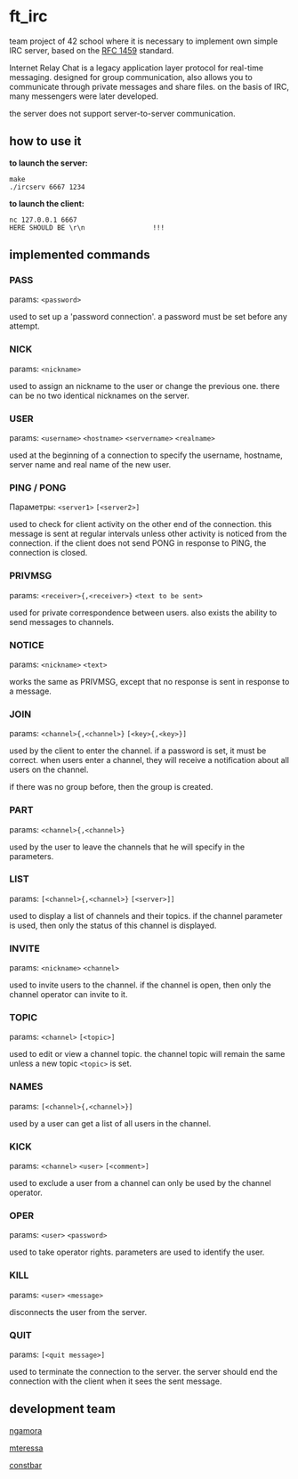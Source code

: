 # ft_irc

team project of 42 school where it is necessary to implement own simple IRC server, based on the [RFC 1459](https://datatracker.ietf.org/doc/html/rfc1459) standard. 

Internet Relay Chat is a legacy application layer protocol for real-time messaging. designed for group communication, also allows you to communicate through private messages and share files. on the basis of IRC, many messengers were later developed.

the server does not support server-to-server communication.

## how to use it

**to launch the server:**
```
make
./ircserv 6667 1234
```
**to launch the client:**
```
nc 127.0.0.1 6667
HERE SHOULD BE \r\n					!!!
```

## implemented commands

### PASS
params: `<password>`

used to set up a 'password connection'. a password must be set before any attempt.

### NICK
params: `<nickname>`

used to assign an nickname to the user or change the previous one. there can be no two identical nicknames on the server.

### USER
params: `<username>` `<hostname>` `<servername>` `<realname>`

used at the beginning of a connection to specify the username, hostname, server name and real name of the new user.

### PING / PONG
Параметры: `<server1>` `[<server2>]`

used to check for client activity on the other end of the connection. this message is sent at regular intervals unless other activity is noticed from the connection. if the client does not send PONG in response to PING, the connection is closed.

### PRIVMSG
params: `<receiver>{,<receiver>}` `<text to be sent>`

used for private correspondence between users. also exists the ability to send messages to channels.

### NOTICE
params: `<nickname>` `<text>`

works the same as PRIVMSG, except that no response is sent in response to a message.

### JOIN
params: `<channel>{,<channel>}` `[<key>{,<key>}]`

used by the client to enter the channel. if a password is set, it must be correct. when users enter a channel, they will receive a notification about all users on the channel.

if there was no group before, then the group is created.

### PART
params: `<channel>{,<channel>}`

used by the user to leave the channels that he will specify in the parameters.

### LIST
params: `[<channel>{,<channel>}` `[<server>]]`

used to display a list of channels and their topics. if the channel parameter is used, then only the status of this channel is displayed.

### INVITE
params: `<nickname>` `<channel>`

used to invite users to the channel. if the channel is open, then only the channel operator can invite to it.

### TOPIC
params: `<channel>` `[<topic>]`

used to edit or view a channel topic. the channel topic will remain the same unless a new topic `<topic>` is set.

### NAMES
params: `[<channel>{,<channel>}]`

used by a user can get a list of all users in the channel.

### KICK
params: `<channel>` `<user>` `[<comment>]`

used to exclude a user from a channel can only be used by the channel operator.

### OPER
params: `<user>` `<password>`

used to take operator rights. parameters are used to identify the user.

### KILL
params: `<user>` `<message>`

disconnects the user from the server.

### QUIT
params: `[<quit message>]`

used to terminate the connection to the server. the server should end the connection with the client when it sees the sent message.


## development team
[ngamora](https://github.com/zagaynov-andrew)

[mteressa](https://github.com/Fkhalilullin)

[constbar](https://github.com/constbar)




<!-- _CAP(msg, *user); ????? what is it ADD bOT -->
